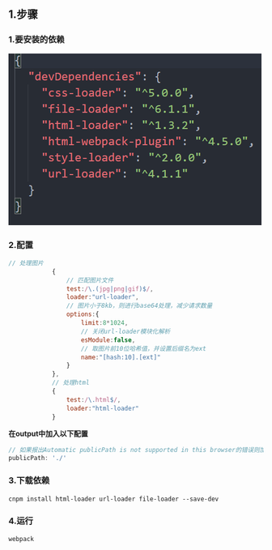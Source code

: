 ## 1.步骤

### 1.要安装的依赖

![1603373917662](assets/1603373917662.png)

### 2.配置

```javascript
// 处理图片
            {
                // 匹配图片文件
                test:/\.(jpg|png|gif)$/,
                loader:"url-loader",
                // 图片小于8kb，则进行base64处理，减少请求数量
                options:{
                    limit:8*1024,
                    // 关闭url-loader模块化解析
                    esModule:false,
                    // 取图片前10位哈希值，并设置后缀名为ext
                    name:"[hash:10].[ext]"
                }
            },
            // 处理html
            {
                test:/\.html$/,
                loader:"html-loader"
            }
```

**在output中加入以下配置**

```javascript
// 如果报出Automatic publicPath is not supported in this browser的错误则加上这一条
publicPath: './'
```

### 3.下载依赖

```
cnpm install html-loader url-loader file-loader --save-dev
```

### 4.运行

```
webpack
```

